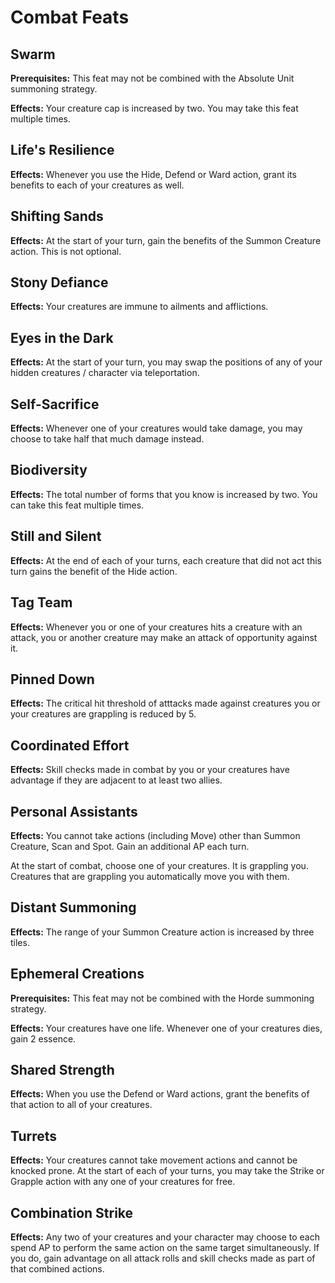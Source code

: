 # Combat Feats

## Swarm

**Prerequisites:** This feat may not be combined with the Absolute Unit summoning strategy.

**Effects:** Your creature cap is increased by two. You may take this feat multiple times.

## Life's Resilience

**Effects:** Whenever you use the Hide, Defend or Ward action, grant its benefits to each of your creatures as well.

## Shifting Sands

**Effects:** At the start of your turn, gain the benefits of the Summon Creature action. This is not optional.

## Stony Defiance

**Effects:** Your creatures are immune to ailments and afflictions.

## Eyes in the Dark

**Effects:** At the start of your turn, you may swap the positions of any of your hidden creatures / character via teleportation.

## Self-Sacrifice

**Effects:** Whenever one of your creatures would take damage, you may choose to take half that much damage instead.

## Biodiversity

**Effects:** The total number of forms that you know is increased by two. You can take this feat multiple times.

## Still and Silent

**Effects:** At the end of each of your turns, each creature that did not act this turn gains the benefit of the Hide action.

## Tag Team

**Effects:** Whenever you or one of your creatures hits a creature with an attack, you or another creature may make an attack of opportunity against it.

## Pinned Down

**Effects:** The critical hit threshold of atttacks made against creatures you or your creatures are grappling is reduced by 5.

## Coordinated Effort

**Effects:** Skill checks made in combat by you or your creatures have advantage if they are adjacent to at least two allies.

## Personal Assistants

**Effects:** You cannot take actions (including Move) other than Summon Creature, Scan and Spot. Gain an additional AP each turn.

At the start of combat, choose one of your creatures. It is grappling you. Creatures that are grappling you automatically move you with them.

## Distant Summoning

**Effects:** The range of your Summon Creature action is increased by three tiles.

## Ephemeral Creations

**Prerequisites:** This feat may not be combined with the Horde summoning strategy.

**Effects:** Your creatures have one life. Whenever one of your creatures dies, gain 2 essence.

## Shared Strength

**Effects:** When you use the Defend or Ward actions, grant the benefits of that action to all of your creatures.

## Turrets

**Effects:** Your creatures cannot take movement actions and cannot be knocked prone. At the start of each of your turns, you may take the Strike or Grapple action with any one of your creatures for free.

## Combination Strike

**Effects:** Any two of your creatures and your character may choose to each spend AP to perform the same action on the same target simultaneously. If you do, gain advantage on all attack rolls and skill checks made as part of that combined actions.
